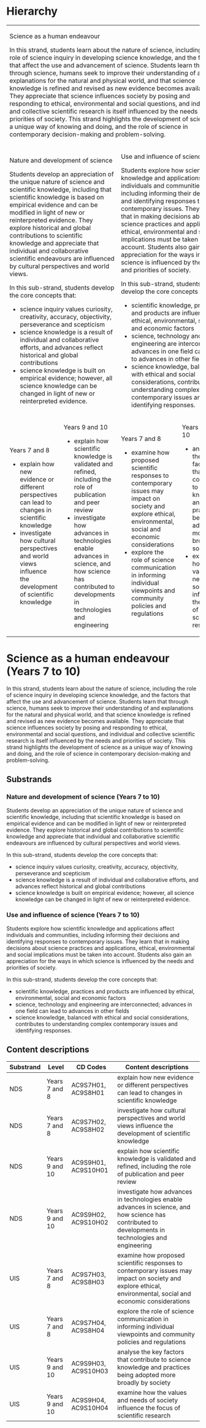 # Hierarchy

<table>
  <tr>
    <td colspan="4">
      <p>Science as a human endeavour</p>
      <p>In this strand, students learn about the nature of science, including the role of science inquiry in developing science knowledge, and the factors that affect the use and advancement of science. Students learn that through science, humans seek to improve their understanding of and explanations for the natural and physical world, and that science knowledge is refined and revised as new evidence becomes available. They appreciate that science influences society by posing and responding to ethical, environmental and social questions, and individual and collective scientific research is itself influenced by the needs and priorities of society. This strand highlights the development of science as a unique way of knowing and doing, and the role of science in contemporary decision-making and problem-solving.</p>
    </td>
  </tr>
  <tr>
    <td colspan="2">
      <p>Nature and development of science</p>
      <p>Students develop an appreciation of the unique nature of science and scientific knowledge, including that scientific knowledge is based on empirical evidence and can be modified in light of new or reinterpreted evidence. They explore historical and global contributions to scientific knowledge and appreciate that individual and collaborative scientific endeavours are influenced by cultural perspectives and world views.</p>
      <p>In this sub-strand, students develop the core concepts that:</p>
      <ul>
        <li>science inquiry values curiosity, creativity, accuracy, objectivity, perseverance and scepticism</li>
        <li>science knowledge is a result of individual and collaborative efforts, and advances reflect historical and global contributions</li>
        <li>science knowledge is built on empirical evidence; however, all science knowledge can be changed in light of new or reinterpreted evidence.</li>
      </ul>
    </td>
    <td colspan="2">
      <p>Use and influence of science</p>
      <p>Students explore how scientific knowledge and applications affect individuals and communities, including informing their decisions and identifying responses to contemporary issues. They learn that in making decisions about science practices and applications, ethical, environmental and social implications must be taken into account. Students also gain an appreciation for the ways in which science is influenced by the needs and priorities of society.</p>
      <p>In this sub-strand, students develop the core concepts that:</p>
      <ul>
        <li>scientific knowledge, practices and products are influenced by ethical, environmental, social and economic factors</li>
        <li>science, technology and engineering are interconnected; advances in one field can lead to advances in other fields</li>
        <li>science knowledge, balanced with ethical and social considerations, contributes to understanding complex contemporary issues and identifying responses.</li>
      </ul>
    </td>
  </tr>
  <tr>
    <td>
      <p>Years 7 and 8</p>
      <ul>
        <li>explain how new evidence or different perspectives can lead to changes in scientific knowledge</li>
        <li>investigate how cultural perspectives and world views influence the development of scientific knowledge</li>
      </ul>
    </td>
    <td>
      <p>Years 9 and 10</p>
      <ul>
        <li>explain how scientific knowledge is validated and refined, including the role of publication and peer review</li>
        <li>investigate how advances in technologies enable advances in science, and how science has contributed to developments in technologies and engineering</li>
      </ul>
    </td>
    <td>
      <p>Years 7 and 8</p>
      <ul>
        <li>examine how proposed scientific responses to contemporary issues may impact on society and explore ethical, environmental, social and economic considerations</li>
        <li>explore the role of science communication in informing individual viewpoints and community policies and regulations</li>
      </ul>
    </td>
    <td>
      <p>Years 9 and 10</p>
      <ul>
        <li>analyse the key factors that contribute to science knowledge and practices being adopted more broadly by society</li>
        <li>examine how the values and needs of society influence the focus of scientific research</li>
      </ul>
    </td>
  </tr>
</table>

# Science as a human endeavour (Years 7 to 10)

In this strand, students learn about the nature of science, including the role of science inquiry in developing science knowledge, and the factors that affect the use and advancement of science. Students learn that through science, humans seek to improve their understanding of and explanations for the natural and physical world, and that science knowledge is refined and revised as new evidence becomes available. They appreciate that science influences society by posing and responding to ethical, environmental and social questions, and individual and collective scientific research is itself influenced by the needs and priorities of society. This strand highlights the development of science as a unique way of knowing and doing, and the role of science in contemporary decision-making and problem-solving.

## Substrands

### Nature and development of science (Years 7 to 10)

Students develop an appreciation of the unique nature of science and scientific knowledge, including that scientific knowledge is based on empirical evidence and can be modified in light of new or reinterpreted evidence. They explore historical and global contributions to scientific knowledge and appreciate that individual and collaborative scientific endeavours are influenced by cultural perspectives and world views.

In this sub-strand, students develop the core concepts that:
* science inquiry values curiosity, creativity, accuracy, objectivity, perseverance and scepticism
* science knowledge is a result of individual and collaborative efforts, and advances reflect historical and global contributions
* science knowledge is built on empirical evidence; however, all science knowledge can be changed in light of new or reinterpreted evidence.

### Use and influence of science (Years 7 to 10)

Students explore how scientific knowledge and applications affect individuals and communities, including informing their decisions and identifying responses to contemporary issues. They learn that in making decisions about science practices and applications, ethical, environmental and social implications must be taken into account. Students also gain an appreciation for the ways in which science is influenced by the needs and priorities of society.

In this sub-strand, students develop the core concepts that:
* scientific knowledge, practices and products are influenced by ethical, environmental, social and economic factors
* science, technology and engineering are interconnected; advances in one field can lead to advances in other fields
* science knowledge, balanced with ethical and social considerations, contributes to understanding complex contemporary issues and identifying responses.

## Content descriptions

| Substrand | Level | CD Codes | Content descriptions |
|-----------|-------|----------|----------------------|
| NDS | Years 7 and 8 | AC9S7H01, AC9S8H01 | explain how new evidence or different perspectives can lead to changes in scientific knowledge |
| NDS | Years 7 and 8 | AC9S7H02, AC9S8H02 | investigate how cultural perspectives and world views influence the development of scientific knowledge |
| NDS | Years 9 and 10 | AC9S9H01, AC9S10H01 | explain how scientific knowledge is validated and refined, including the role of publication and peer review |
| NDS | Years 9 and 10 | AC9S9H02, AC9S10H02 | investigate how advances in technologies enable advances in science, and how science has contributed to developments in technologies and engineering |
| UIS | Years 7 and 8 | AC9S7H03, AC9S8H03 | examine how proposed scientific responses to contemporary issues may impact on society and explore ethical, environmental, social and economic considerations |
| UIS | Years 7 and 8 | AC9S7H04, AC9S8H04 | explore the role of science communication in informing individual viewpoints and community policies and regulations |
| UIS | Years 9 and 10 | AC9S9H03, AC9S10H03 | analyse the key factors that contribute to science knowledge and practices being adopted more broadly by society |
| UIS | Years 9 and 10 | AC9S9H04, AC9S10H04 | examine how the values and needs of society influence the focus of scientific research |


